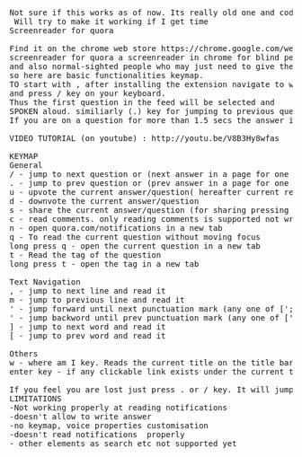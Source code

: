 <pre>
Not sure if this works as of now. Its really old one and code quality is also not that great<br/> Will try to make it working if I get time
Screenreader for quora

Find it on the chrome web store https://chrome.google.com/webstore/detail/screenreader-for-quora/bnfnieeggjcbilkjkgbaebeenonchgmf
screenreader for quora a screenreader in chrome for blind people 
and also normal-sighted people who may just need to give their eyes a break
so here are basic functionalities keymap. 
TO start with , after installing the extension navigate to www.quora.com
and press / key on your keyboard.
Thus the first question in the feed will be selected and
SPOKEN aloud. similiarly (.) key for jumping to previous question. 
If you are on a question for more than 1.5 secs the answer is automatically expanded

VIDEO TUTORIAL (on youtube) : http://youtu.be/V8B3Hy8wfas

KEYMAP 
General
/ - jump to next question or (next answer in a page for one question only ex www.quora.com/what-are-the-etc )
. - jump to prev question or (prev answer in a page for one question only)
u - upvote the current answer/question( hereafter current refers to the questions/answer where the beginning of text selection lies)
d - downvote the current answer/question
s - share the current answer/question (for sharing pressing s will share the answer without any more confirmation)
c - read comments. only reading comments is supported not writing. feautures like upvote downvote etc won't work properly while on comments
n - open quora.com/notifications in a new tab
q - To read the current question without moving focus
long press q - open the current question in a new tab
t - Read the tag of the question 
long press t - open the tag in a new tab

Text Navigation
, - jump to next line and read it
m - jump to previous line and read it
' - jump forward until next punctuation mark (any one of [';',':','.','(',')',',','\n','?'] ) and read it 
' - jump backword until prev punctuation mark (any one of [';',':','.','(',')',',','\n','?'] ) and read it 
] - jump to next word and read it
[ - jump to prev word and read it

Others
w - where am I key. Reads the current title on the title bar
enter key - if any clickable link exists under the current text selection , it triggers click. Not fully supported

If you feel you are lost just press . or / key. It will jump to next question
LIMITATIONS
-Not working properly at reading notifications
-doesn't allow to write answer
-no keymap, voice properties customisation
-doesn't read notifications  properly
- other elements as search etc not supported yet
</pre>

